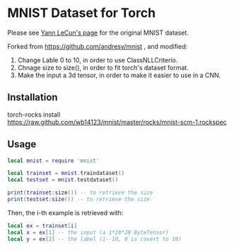 # MNIST Dataset for Torch #

Please see [Yann LeCun's page](http://yann.lecun.com/exdb/mnist/) for the original MNIST dataset.

Forked from https://github.com/andresy/mnist , and modified:

1. Change Lable 0 to 10, in order to use ClassNLLCriterio.
2. Chnage size to size(), in order to fit torch's dataset format.
3. Make the input a 3d tensor, in order to make it easier to use in a CNN.

## Installation ##

torch-rocks install https://raw.github.com/wb14123/mnist/master/rocks/mnist-scm-1.rockspec

## Usage ##

```lua
local mnist = require 'mnist'

local trainset = mnist.traindataset()
local testset = mnist.testdataset()

print(trainset:size()) -- to retrieve the size
print(testset:size()) -- to retrieve the size
```

Then, the i-th example is retrieved with:
```lua
local ex = trainset[i]
local x = ex[1] -- the input (a 1*28*28 ByteTensor)
local y = ex[2] -- the label (1--10, 0 is covert to 10)
```
